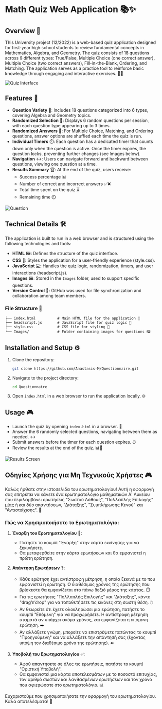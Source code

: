 # Math Quiz Web Application 📚✨

## Overview 🌟

This University project (12/2022) is a web-based quiz application designed for first-year high school students to review fundamental concepts in Mathematics, Algebra, and Geometry. The quiz consists of 18 questions across 6 different types: True/False, Multiple Choice (one correct answer), Multiple Choice (two correct answers), Fill-in-the-Blank, Ordering, and Matching. The application serves as a practice tool to reinforce basic knowledge through engaging and interactive exercises. 🧠🎯

![Quiz Interface](https://github.com/user-attachments/assets/8ba8dec8-bcbe-4b3b-8925-5c0f6d54352a)


## Features 🚀

- **Question Variety** 📝: Includes 18 questions categorized into 6 types, covering Algebra and Geometry topics.
- **Randomized Selection** 🔄: Displays 6 random questions per session, with each question type appearing up to 3 times.
- **Randomized Answers** 🎲: For Multiple Choice, Matching, and Ordering questions, answer options are shuffled each time the quiz is run.
- **Individual Timers** ⏱️: Each question has a dedicated timer that counts down only when the question is active. Once the timer expires, the question locks, preventing further changes (see Images below).
- **Navigation** ↔️: Users can navigate forward and backward between questions, viewing one question at a time.
- **Results Summary** 🏆: At the end of the quiz, users receive:
  - Success percentage 📊
  - Number of correct and incorrect answers ✅❌
  - Total time spent on the quiz ⏳
  - Remaining time ⏲️

![Question](https://github.com/user-attachments/assets/212f7ec3-87ee-4b6a-bc79-a6f95fa70695)


## Technical Details 🛠️

The application is built to run in a web browser and is structured using the following technologies and tools:

- **HTML** 🖼️: Defines the structure of the quiz interface.
- **CSS** 🎨: Styles the application for a user-friendly experience (style.css).
- **JavaScript** 💻: Handles the quiz logic, randomization, timers, and user interactions (headscript.js).
- **Images** 🖼️: Stored in the `Images` folder, used to support specific questions.
- **Version Control** 📂: GitHub was used for file synchronization and collaboration among team members.

### File Structure 📁

```
├── index.html          # Main HTML file for the application 📄
├── headscript.js       # JavaScript file for quiz logic 🧩
├── style.css           # CSS file for styling 🎨
└── Images/             # Folder containing images for questions 🖼️
```

## Installation and Setup ⚙️

1. Clone the repository:

   ```bash
   git clone https://github.com/Anastasis-M/Questionnaire.git
   ```
2. Navigate to the project directory:

   ```bash
   cd Questionnaire
   ```
3. Open `index.html` in a web browser to run the application locally. 🌐

## Usage 🎮

- Launch the quiz by opening `index.html` in a browser. 🚀
- Answer the 6 randomly selected questions, navigating between them as needed. ↔️
- Submit answers before the timer for each question expires. ⏰
- Review the results at the end of the quiz. 📊🎉

![Results Screen](Images/results_screen_placeholder.png)
## Οδηγίες Χρήσης για Μη Τεχνικούς Χρήστες 🎮

Καλώς ήρθατε στην ιστοσελίδα του ερωτηματολογίου! Αυτή η εφαρμογή σας επιτρέπει να κάνετε ένα ερωτηματολόγιο μαθηματικών Α΄ Λυκείου που περιλαμβάνει ερωτήσεις "Σωστού Λάθους", "Πολλαπλής Επιλογής" μίας ή και δύο απαντήσεων, "Διάταξης", "Συμπλήρωσης Κενού" και "Αντιστοίχισης". 📝

### Πώς να Χρησιμοποιήσετε το Ερωτηματολόγιο:

1. **Έναρξη του Ερωτηματολογίου** 🚀:
   - Πατήστε το κουμπί "Έναρξη" στην κάρτα εκκίνησης για να ξεκινήσετε.
   - Θα μεταφερθείτε στην κάρτα ερωτήσεων και θα εμφανιστεί η πρώτη ερώτηση.

2. **Απάντηση Ερωτήσεων** ❓:
   - Κάθε ερώτηση έχει αντίστροφη μέτρηση, η οποία ξεκινά με το που εμφανιστεί η ερώτηση. Ο διαθέσιμος χρόνος της ερώτησης που βρίσκεστε θα εμφανίζεται στο πάνω δεξιό μέρος της κάρτας. ⏱️
   - Για τις ερωτήσεις "Πολλαπλής Επιλογής" και "Διάταξης", κάντε "drag’n’drop" για να τοποθετήσετε τις εικόνες στη σωστή θέση. 🖱️
   - Αν θεωρείτε ότι έχετε ολοκληρώσει μια ερώτηση, πατήστε το κουμπί "Επόμενη" για να προχωρήσετε. Η αντίστροφη μέτρηση σταματά αν υπάρχει ακόμα χρόνος, και εμφανίζεται η επόμενη ερώτηση. ➡️
   - Αν αλλάξετε γνώμη, μπορείτε να επιστρέψετε πατώντας το κουμπί "Προηγούμενη" και να αλλάξετε την απάντησή σας (έχοντας υπόψη τον διαθέσιμο χρόνο της ερώτησης). ⬅️

3. **Υποβολή του Ερωτηματολογίου** ✅:
   - Αφού απαντήσετε σε όλες τις ερωτήσεις, πατήστε το κουμπί "Οριστική Υποβολή".
   - Θα εμφανιστεί μια κάρτα αποτελεσμάτων με το ποσοστό επιτυχίας, τον αριθμό σωστών και λανθασμένων ερωτήσεων και τον χρόνο που αφιερώσατε στο ερωτηματολόγιο. 📊

Ευχαριστούμε που χρησιμοποιήσατε την εφαρμογή του ερωτηματολογίου. Καλά αποτελέσματα! 🎉
